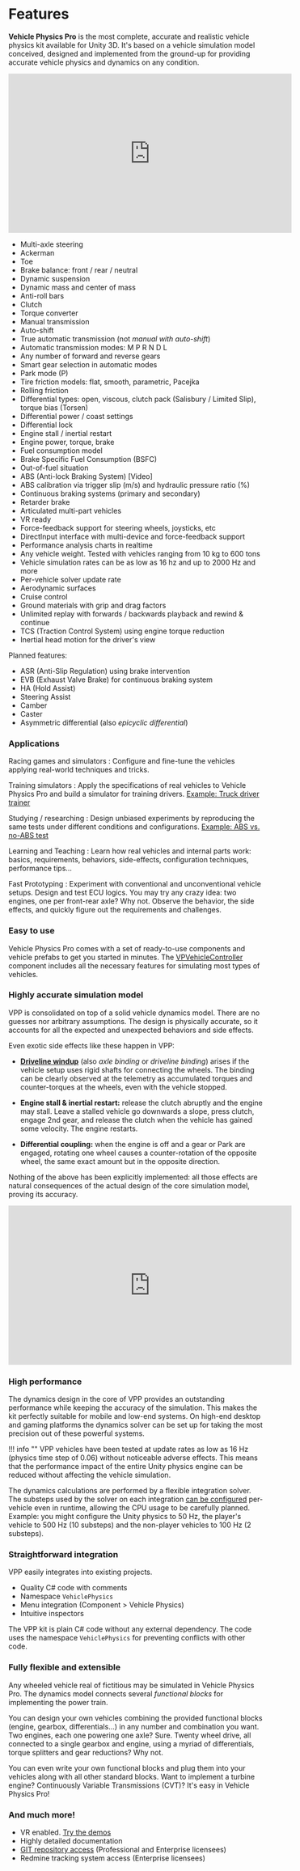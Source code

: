 # Features

**Vehicle Physics Pro** is the most complete, accurate and realistic vehicle physics kit available
for Unity 3D. It's based on a vehicle simulation model conceived, designed and implemented from
the ground-up for providing accurate vehicle physics and dynamics on any condition.

<iframe width="560" height="315" src="https://www.youtube.com/embed/SdeJcpWNHsw" frameborder="0" allowfullscreen></iframe>

- Multi-axle steering
- Ackerman
- Toe
- Brake balance: front / rear / neutral
- Dynamic suspension
- Dynamic mass and center of mass
- Anti-roll bars
- Clutch
- Torque converter
- Manual transmission
- Auto-shift
- True automatic transmission (not _manual with auto-shift_)
- Automatic transmission modes: M P R N D L
- Any number of forward and reverse gears
- Smart gear selection in automatic modes
- Park mode (P)
- Tire friction models: flat, smooth, parametric, Pacejka
- Rolling friction
- Differential types: open, viscous, clutch pack (Salisbury / Limited Slip), torque bias (Torsen)
- Differential power / coast settings
- Differential lock
- Engine stall / inertial restart
- Engine power, torque, brake
- Fuel consumption model
- Brake Specific Fuel Consumption (BSFC)
- Out-of-fuel situation
- ABS (Anti-lock Braking System) [Video]
- ABS calibration via trigger slip (m/s) and hydraulic pressure ratio (%)
- Continuous braking systems (primary and secondary)
- Retarder brake
- Articulated multi-part vehicles
- VR ready
- Force-feedback support for steering wheels, joysticks, etc
- DirectInput interface with multi-device and force-feedback support
- Performance analysis charts in realtime
- Any vehicle weight. Tested with vehicles ranging from 10 kg to 600 tons
- Vehicle simulation rates can be as low as 16 hz and up to 2000 Hz and more
- Per-vehicle solver update rate
- Aerodynamic surfaces
- Cruise control
- Ground materials with grip and drag factors
- Unlimited replay with forwards / backwards playback and rewind & continue
- TCS (Traction Control System) using engine torque reduction
- Inertial head motion for the driver's view

Planned features:

- ASR (Anti-Slip Regulation) using brake intervention
- EVB (Exhaust Valve Brake) for continuous braking system
- HA (Hold Assist)
- Steering Assist
- Camber
- Caster
- Asymmetric differential (also _epicyclic differential_)

### Applications

Racing games and simulators
:	Configure and fine-tune the vehicles applying real-world techniques and tricks.

Training simulators
:	Apply the specifications of real vehicles to Vehicle Physics Pro and build a simulator for
	training drivers. [Example: Truck driver trainer](https://twitter.com/VehiclePhysics/status/705806025266434048)

Studying / researching
:	Design unbiased experiments by reproducing the same tests under different conditions and
	configurations. [Example: ABS vs. no-ABS test](https://www.youtube.com/watch?v=t0NFt3d-jbg)

Learning and Teaching
:	Learn how real vehicles and internal parts work: basics, requirements, behaviors, side-effects,
	configuration techniques, performance tips...

Fast Prototyping
:	Experiment with conventional and unconventional vehicle setups. Design and test ECU logics. You
	may try any crazy idea: two engines, one per front-rear axle? Why not. Observe the behavior, the
	side effects, and quickly figure out the requirements and challenges.

### Easy to use

Vehicle Physics Pro comes with a set of ready-to-use components and vehicle prefabs to get you
started in minutes. The [VPVehicleController](/components/vehicle-controller) component includes all
the necessary features for simulating most types of vehicles.

### Highly accurate simulation model

VPP is consolidated on top of a solid vehicle dynamics model. There are no guesses nor arbitrary
assumptions. The design is physically accurate, so it accounts for all the expected and unexpected
behaviors and side effects.

Even exotic side effects like these happen in VPP:

- **[Driveline windup](https://en.wikipedia.org/wiki/Driveline_windup)** (also _axle binding_ or
	_driveline binding_) arises if the vehicle setup uses rigid shafts for connecting the wheels.
	The binding can be clearly observed at the telemetry as accumulated torques and counter-torques
	at the wheels, even with the vehicle stopped.

- **Engine stall & inertial restart:** release the clutch abruptly and the engine may stall. Leave
	a stalled vehicle go downwards a slope, press clutch, engage 2nd gear, and release the clutch
	when the vehicle has gained some velocity. The engine restarts.

- **Differential coupling:** when the engine is off and a gear or Park are engaged, rotating one
	wheel causes a counter-rotation of the opposite wheel, the same exact amount but in the opposite
	direction.

Nothing of the above has been explicitly implemented: all those effects are natural consequences of
the actual design of the core simulation model, proving its accuracy.

<iframe width="560" height="315" src="https://www.youtube.com/embed/FuqO4gKDzKE" frameborder="0" allowfullscreen></iframe>

### High performance

The dynamics design in the core of VPP provides an outstanding performance while keeping the
accuracy of the simulation. This makes the kit perfectly suitable for mobile and low-end systems.
On high-end desktop and gaming platforms the dynamics solver can be set up for taking the most
precision out of these powerful systems.

!!! info ""
	VPP vehicles have been tested at update rates as low as 16 Hz (physics time step of 0.06)
	without noticeable adverse effects. This means that the performance impact of the entire Unity
	physics engine can be reduced without affecting the vehicle simulation.

The dynamics calculations are performed by a flexible integration solver. The substeps used by the
solver on each integration [can be configured](/advanced/misc-topics-explained/#solver-numeric-integration)
per-vehicle even in runtime, allowing the CPU usage to be carefully planned.
Example: you might configure the Unity physics to 50 Hz, the player's vehicle to 500 Hz (10
substeps) and the non-player vehicles to 100 Hz (2 substeps).

### Straightforward integration

VPP easily integrates into existing projects.

- Quality C# code with comments
- Namespace `VehiclePhysics`
- Menu integration (Component > Vehicle Physics)
- Intuitive inspectors

The VPP kit is plain C# code without any external dependency. The code uses the namespace
`VehiclePhysics` for preventing conflicts with other code.

### Fully flexible and extensible

Any wheeled vehicle real of fictitious may be simulated in Vehicle Physics Pro. The dynamics model
connects several _functional blocks_ for implementing the power train.

You can design your own vehicles combining the provided functional blocks (engine, gearbox,
differentials...) in any number and combination you want. Two engines, each one powering one axle?
Sure. Twenty wheel drive, all connected to a single gearbox and engine, using a myriad of
differentials, torque splitters and gear reductions? Why not.

You can even write your own functional blocks and plug them into your vehicles along with all other
standard blocks. Want to implement a turbine engine? Continuously Variable Transmissions (CVT)? It's
easy in Vehicle Physics Pro!

### And much more!

- VR enabled. [Try the demos](demos)
- Highly detailed documentation
- [GIT repository access](/advanced/git-repository-setup) (Professional and Enterprise licensees)
- Redmine tracking system access (Enterprise licensees)



